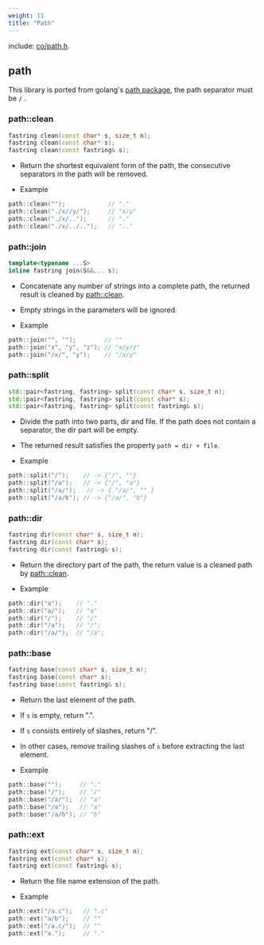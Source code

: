 ```yaml
---
weight: 11
title: "Path"
---
```


include: [co/path.h](https://github.com/idealvin/coost/blob/master/include/co/path.h).


## path

This library is ported from golang's [path package](https://github.com/golang/go/blob/master/src/path/path.go), the path separator must be `/` . 



### path::clean

```cpp
fastring clean(const char* s, size_t n);
fastring clean(const char* s);
fastring clean(const fastring& s);
```

- Return the shortest equivalent form of the path, the consecutive separators in the path will be removed.

- Example

```cpp
path::clean("");            // "."
path::clean("./x//y/");     // "x/y"
path::clean("./x/..");      // "."
path::clean("./x/../..");   // ".."
```



### path::join

```cpp
template<typename ...S>
inline fastring join(S&&... s);
```

- Concatenate any number of strings into a complete path, the returned result is cleaned by [path::clean](#pathclean).
- Empty strings in the parameters will be ignored.

- Example

```cpp
path::join("", "");        // ""
path::join("x", "y", "z"); // "x/y/z"
path::join("/x/", "y");    // "/x/y"
```



### path::split

```cpp
std::pair<fastring, fastring> split(const char* s, size_t n);
std::pair<fastring, fastring> split(const char* s);
std::pair<fastring, fastring> split(const fastring& s);
```

- Divide the path into two parts, dir and file. If the path does not contain a separator, the dir part will be empty.
- The returned result satisfies the property `path = dir + file`.

- Example

```cpp
path::split("/");    // -> {"/", ""}
path::split("/a");   // -> {"/", "a"}
path::split("/a/");   // -> { "/a/", "" }
path::split("/a/b"); // -> {"/a/", "b"}
```



### path::dir

```cpp
fastring dir(const char* s, size_t n);
fastring dir(const char* s);
fastring dir(const fastring& s);
```

- Return the directory part of the path, the return value is a cleaned path by [path::clean](#pathclean).

- Example

```cpp
path::dir("a");    // "."
path::dir("a/");   // "a"
path::dir("/");    // "/"
path::dir("/a");   // "/";
path::dir("/a/");  // "/a";
```



### path::base

```cpp
fastring base(const char* s, size_t n);
fastring base(const char* s);
fastring base(const fastring& s);
```

- Return the last element of the path.
- If `s` is empty, return ".".
- If `s` consists entirely of slashes, return "/".
- In other cases, remove trailing slashes of `s` before extracting the last element.

- Example

```cpp
path::base("");     // "."
path::base("/");    // "/"
path::base("/a/");  // "a"
path::base("/a");   // "a"
path::base("/a/b"); // "b"
```



### path::ext

```cpp
fastring ext(const char* s, size_t n);
fastring ext(const char* s);
fastring ext(const fastring& s);
```

- Return the file name extension of the path.

- Example

```cpp
path::ext("/a.c");   // ".c"
path::ext("a/b");    // ""
path::ext("/a.c/");  // ""
path::ext("a.");     // "."
```
